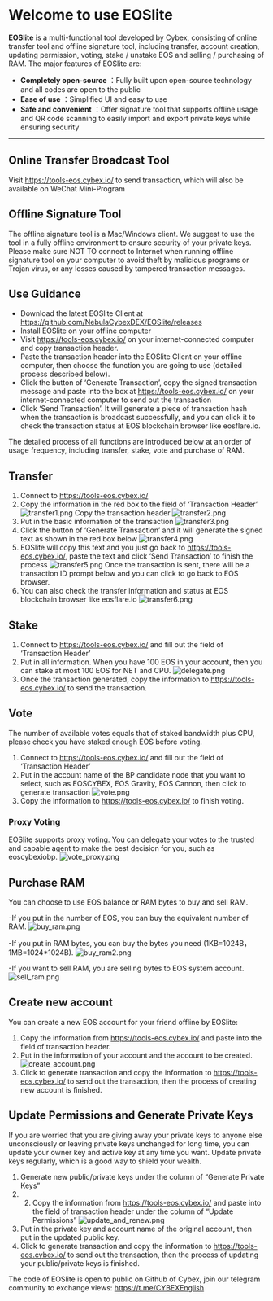 
# Welcome to use EOSlite

**EOSlite** is a multi-functional tool developed by Cybex, consisting of online transfer tool and offline signature tool, including transfer, account creation, updating permission, voting, stake / unstake EOS and selling / purchasing of RAM. The major features of EOSlite are:
 
- **Completely open-source** ：Fully built upon open-source technology and all codes are open to the public 
- **Ease of use** ：Simplified UI and easy to use
- **Safe and convenient** ：Offer signature tool that supports offline usage and QR code scanning to easily import and export private keys while ensuring security 

-------------------

## Online Transfer Broadcast Tool

Visit https://tools-eos.cybex.io/ to send transaction, which will also be available on WeChat Mini-Program


## Offline Signature Tool

The offline signature tool is a Mac/Windows client. We suggest to use the tool in a fully offline environment to ensure security of your private keys. Please make sure NOT TO connect to Internet when running offline signature tool on your computer to avoid theft by malicious programs or Trojan virus, or any losses caused by tampered transaction messages. 

## Use Guidance
- Download the latest EOSlite Client at  https://github.com/NebulaCybexDEX/EOSlite/releases
- Install EOSlite on your offline computer
- Visit https://tools-eos.cybex.io/ on your internet-connected computer and copy transaction header. 
- Paste the transaction header into the EOSlite Client on your offline computer, then choose the function you are going to use (detailed process described below).
- Click the button of ‘Generate Transaction’, copy the signed transaction message and paste into the box at https://tools-eos.cybex.io/ on your internet-connected computer to send out the transaction
- Click ‘Send Transaction’. It will generate a piece of transaction hash when the transaction is broadcast successfully, and you can click it to check the transaction status at EOS blockchain browser like eosflare.io.

The detailed process of all functions are introduced below at an order of usage frequency, including transfer, stake, vote and purchase of RAM.

## Transfer

1. Connect to https://tools-eos.cybex.io/
2. Copy the information in the red box to the field of ‘Transaction Header’
   ![transfer1.png](https://s33.postimg.cc/5j67bkmfz/transfer1.png)
   Copy the transaction header
   ![transfer2.png](https://s33.postimg.cc/up75iqntr/transfer2.png)
1. Put in the basic information of the transaction
![transfer3.png](https://s8.postimg.cc/mjfgko9hx/transfer3.png)
1. Click the button of ‘Generate Transaction’ and it will generate the signed text as shown in the red box below
![transfer4.png](https://s8.postimg.cc/ruud5eqfp/transfer4.png)
1. EOSlite will copy this text and you just go back to https://tools-eos.cybex.io/, paste the text and click ‘Send Transaction’ to finish the process
![transfer5.png](https://s8.postimg.cc/kev3jpi6t/transfer5.png)
Once the transaction is sent, there will be a transaction ID prompt below and you can click to go back to EOS browser.
1. You can also check the transfer information and status at EOS blockchain browser like eosflare.io
![transfer6.png](https://s8.postimg.cc/bwlnfdr3p/transfer6.png)

## Stake 

1. Connect to https://tools-eos.cybex.io/ and fill out the field of ‘Transaction Header’
1.	Put in all information. When you have 100 EOS in your account, then you can stake at most 100 EOS for NET and CPU.
![delegate.png](https://s8.postimg.cc/8pr3vv1jp/delegate.png)
1. Once the transaction generated, copy the information to https://tools-eos.cybex.io/ to send the transaction.

## Vote

The number of available votes equals that of staked bandwidth plus CPU, please check you have staked enough EOS before voting.
1. Connect to https://tools-eos.cybex.io/ and fill out the field of ‘Transaction Header’
2. Put in the account name of the BP candidate node that you want to select, such as EOSCYBEX, EOS Gravity, EOS Cannon, then click to generate transaction
![vote.png](https://s8.postimg.cc/68fcorx4l/vote.png)
1. Copy the information to https://tools-eos.cybex.io/ to finish voting.

### Proxy Voting 
EOSlite supports proxy voting. You can delegate your votes to the trusted and capable agent to make the best decision for you, such as eoscybexiobp.
![vote_proxy.png](https://s8.postimg.cc/g70bavw5x/vote_proxy.png)

## Purchase RAM
You can choose to use EOS balance or RAM bytes to buy and sell RAM.

-If you put in the number of EOS, you can buy the equivalent number of RAM.
![buy_ram.png](https://s8.postimg.cc/5k6i5qiyd/buy_ram.png)

-If you put in RAM bytes, you can buy the bytes you need (1KB=1024B，1MB=1024*1024B).
![buy_ram2.png](https://s8.postimg.cc/5k6i5t3jp/buy_ram2.png)

-If you want to sell RAM, you are selling bytes to EOS system account. 
![sell_ram.png](https://s8.postimg.cc/hyta66ks5/sell_ram.png)

## Create new account

You can create a new EOS account for your friend offline by EOSlite:
1. Copy the information from https://tools-eos.cybex.io/ and paste into the field of transaction header.
1. Put in the information of your account and the account to be created.
![create_account.png](https://s8.postimg.cc/g8a94dav9/create_account.png)
1. Click to generate transaction and copy the information to https://tools-eos.cybex.io/ to send out the transaction, then the process of creating new account is finished.

## Update Permissions and Generate Private Keys

If you are worried that you are giving away your private keys to anyone else unconsciously or leaving private keys unchanged for long time, you can update your owner key and active key at any time you want. Update private keys regularly, which is a good way to shield your wealth. 
1. Generate new public/private keys under the column of “Generate Private Keys”
1. 2.	Copy the information from https://tools-eos.cybex.io/ and paste into the field of transaction header under the column of “Update Permissions”
![update_and_renew.png](https://s8.postimg.cc/egha9k6yt/update_and_renew.png)
1. Put in the private key and account name of the original account, then put in the updated public key.
1. Click to generate transaction and copy the information to https://tools-eos.cybex.io/ to send out the transaction, then the process of updating your public/private keys is finished.

The code of EOSlite is open to public on Github of Cybex, join our telegram community to exchange views:
https://t.me/CYBEXEnglish



